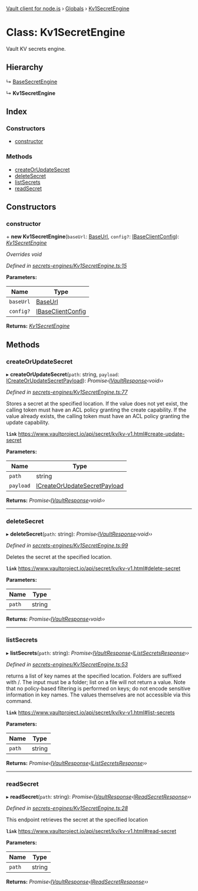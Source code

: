 [Vault client for node.js](../README.md) › [Globals](../globals.md) › [Kv1SecretEngine](kv1secretengine.md)

# Class: Kv1SecretEngine

Vault KV secrets engine.

## Hierarchy

  ↳ [BaseSecretEngine](basesecretengine.md)

  ↳ **Kv1SecretEngine**

## Index

### Constructors

* [constructor](kv1secretengine.md#constructor)

### Methods

* [createOrUpdateSecret](kv1secretengine.md#createorupdatesecret)
* [deleteSecret](kv1secretengine.md#deletesecret)
* [listSecrets](kv1secretengine.md#listsecrets)
* [readSecret](kv1secretengine.md#readsecret)

## Constructors

###  constructor

\+ **new Kv1SecretEngine**(`baseUrl`: [BaseUrl](../globals.md#baseurl), `config?`: [IBaseClientConfig](../interfaces/ibaseclientconfig.md)): *[Kv1SecretEngine](kv1secretengine.md)*

*Overrides void*

*Defined in [secrets-engines/Kv1SecretEngine.ts:15](https://github.com/theogravity/vault-tacular/blob/c9b4b35/src/secrets-engines/Kv1SecretEngine.ts#L15)*

**Parameters:**

Name | Type |
------ | ------ |
`baseUrl` | [BaseUrl](../globals.md#baseurl) |
`config?` | [IBaseClientConfig](../interfaces/ibaseclientconfig.md) |

**Returns:** *[Kv1SecretEngine](kv1secretengine.md)*

## Methods

###  createOrUpdateSecret

▸ **createOrUpdateSecret**(`path`: string, `payload`: [ICreateOrUpdateSecretPayload](../globals.md#icreateorupdatesecretpayload)): *Promise‹[IVaultResponse](../interfaces/ivaultresponse.md)‹void››*

*Defined in [secrets-engines/Kv1SecretEngine.ts:77](https://github.com/theogravity/vault-tacular/blob/c9b4b35/src/secrets-engines/Kv1SecretEngine.ts#L77)*

Stores a secret at the specified location. If the value does not yet exist, the calling
token must have an ACL policy granting the create capability. If the value already exists,
the calling token must have an ACL policy granting the update capability.

**`link`** https://www.vaultproject.io/api/secret/kv/kv-v1.html#create-update-secret

**Parameters:**

Name | Type |
------ | ------ |
`path` | string |
`payload` | [ICreateOrUpdateSecretPayload](../globals.md#icreateorupdatesecretpayload) |

**Returns:** *Promise‹[IVaultResponse](../interfaces/ivaultresponse.md)‹void››*

___

###  deleteSecret

▸ **deleteSecret**(`path`: string): *Promise‹[IVaultResponse](../interfaces/ivaultresponse.md)‹void››*

*Defined in [secrets-engines/Kv1SecretEngine.ts:99](https://github.com/theogravity/vault-tacular/blob/c9b4b35/src/secrets-engines/Kv1SecretEngine.ts#L99)*

Deletes the secret at the specified location.

**`link`** https://www.vaultproject.io/api/secret/kv/kv-v1.html#delete-secret

**Parameters:**

Name | Type |
------ | ------ |
`path` | string |

**Returns:** *Promise‹[IVaultResponse](../interfaces/ivaultresponse.md)‹void››*

___

###  listSecrets

▸ **listSecrets**(`path`: string): *Promise‹[IVaultResponse](../interfaces/ivaultresponse.md)‹[IListSecretsResponse](../globals.md#ilistsecretsresponse)››*

*Defined in [secrets-engines/Kv1SecretEngine.ts:53](https://github.com/theogravity/vault-tacular/blob/c9b4b35/src/secrets-engines/Kv1SecretEngine.ts#L53)*

returns a list of key names at the specified location. Folders are suffixed with /. The input
must be a folder; list on a file will not return a value. Note that no policy-based filtering
is performed on keys; do not encode sensitive information in key names. The values themselves
are not accessible via this command.

**`link`** https://www.vaultproject.io/api/secret/kv/kv-v1.html#list-secrets

**Parameters:**

Name | Type |
------ | ------ |
`path` | string |

**Returns:** *Promise‹[IVaultResponse](../interfaces/ivaultresponse.md)‹[IListSecretsResponse](../globals.md#ilistsecretsresponse)››*

___

###  readSecret

▸ **readSecret**(`path`: string): *Promise‹[IVaultResponse](../interfaces/ivaultresponse.md)‹[IReadSecretResponse](../globals.md#ireadsecretresponse)››*

*Defined in [secrets-engines/Kv1SecretEngine.ts:28](https://github.com/theogravity/vault-tacular/blob/c9b4b35/src/secrets-engines/Kv1SecretEngine.ts#L28)*

This endpoint retrieves the secret at the specified location

**`link`** https://www.vaultproject.io/api/secret/kv/kv-v1.html#read-secret

**Parameters:**

Name | Type |
------ | ------ |
`path` | string |

**Returns:** *Promise‹[IVaultResponse](../interfaces/ivaultresponse.md)‹[IReadSecretResponse](../globals.md#ireadsecretresponse)››*
